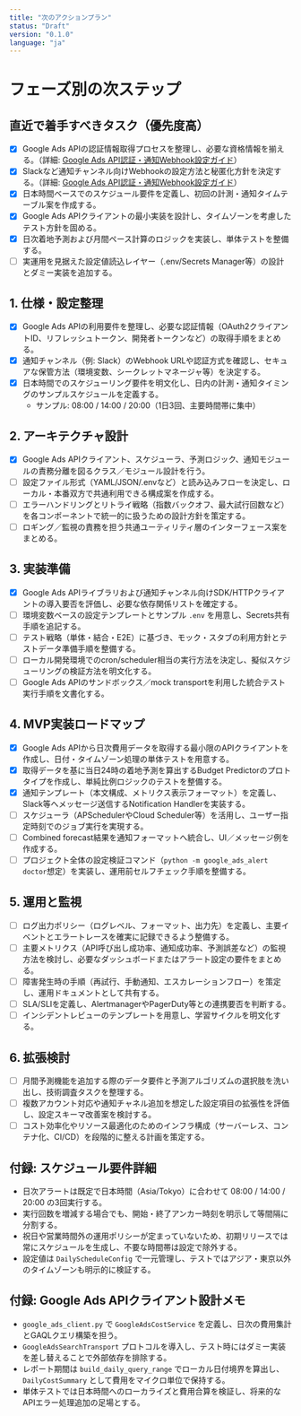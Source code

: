 ```yaml
---
title: "次のアクションプラン"
status: "Draft"
version: "0.1.0"
language: "ja"
---
```


# フェーズ別の次ステップ

## 直近で着手すべきタスク（優先度高）
- [x] Google Ads APIの認証情報取得プロセスを整理し、必要な資格情報を揃える。（詳細: [Google Ads API認証・通知Webhook設定ガイド](credentials_and_webhook_guide.md)）
- [x] Slackなど通知チャンネル向けWebhookの設定方法と秘匿化方針を決定する。（詳細: [Google Ads API認証・通知Webhook設定ガイド](credentials_and_webhook_guide.md)）
- [x] 日本時間ベースでのスケジュール要件を定義し、初回の計測・通知タイムテーブル案を作成する。
- [x] Google Ads APIクライアントの最小実装を設計し、タイムゾーンを考慮したテスト方針を固める。
- [x] 日次着地予測および月間ペース計算のロジックを実装し、単体テストを整備する。
- [ ] 実運用を見据えた設定値読込レイヤー（.env/Secrets Manager等）の設計とダミー実装を追加する。

## 1. 仕様・設定整理
- [x] Google Ads APIの利用要件を整理し、必要な認証情報（OAuth2クライアントID、リフレッシュトークン、開発者トークンなど）の取得手順をまとめる。
- [x] 通知チャンネル（例: Slack）のWebhook URLや認証方式を確認し、セキュアな保管方法（環境変数、シークレットマネージャ等）を決定する。
- [x] 日本時間でのスケジューリング要件を明文化し、日内の計測・通知タイミングのサンプルスケジュールを定義する。
    - サンプル: 08:00 / 14:00 / 20:00（1日3回、主要時間帯に集中）

## 2. アーキテクチャ設計
- [x] Google Ads APIクライアント、スケジューラ、予測ロジック、通知モジュールの責務分離を図るクラス／モジュール設計を行う。
- [ ] 設定ファイル形式（YAML/JSON/.envなど）と読み込みフローを決定し、ローカル・本番双方で共通利用できる構成案を作成する。
- [ ] エラーハンドリングとリトライ戦略（指数バックオフ、最大試行回数など）を各コンポーネントで統一的に扱うための設計方針を策定する。
- [ ] ロギング／監視の責務を担う共通ユーティリティ層のインターフェース案をまとめる。

## 3. 実装準備
- [x] Google Ads APIライブラリおよび通知チャンネル向けSDK/HTTPクライアントの導入要否を評価し、必要な依存関係リストを確定する。
- [ ] 環境変数ベースの設定テンプレートとサンプル `.env` を用意し、Secrets共有手順を追記する。
- [ ] テスト戦略（単体・結合・E2E）に基づき、モック・スタブの利用方針とテストデータ準備手順を整備する。
- [ ] ローカル開発環境でのcron/scheduler相当の実行方法を決定し、擬似スケジューリングの検証方法を明文化する。
- [ ] Google Ads APIのサンドボックス／mock transportを利用した統合テスト実行手順を文書化する。

## 4. MVP実装ロードマップ
- [x] Google Ads APIから日次費用データを取得する最小限のAPIクライアントを作成し、日付・タイムゾーン処理の単体テストを用意する。
- [x] 取得データを基に当日24時の着地予測を算出するBudget Predictorのプロトタイプを作成し、単純比例ロジックのテストを整備する。
- [x] 通知テンプレート（本文構成、メトリクス表示フォーマット）を定義し、Slack等へメッセージ送信するNotification Handlerを実装する。
- [ ] スケジューラ（APSchedulerやCloud Scheduler等）を活用し、ユーザー指定時刻でのジョブ実行を実現する。
- [ ] Combined forecast結果を通知フォーマットへ統合し、UI／メッセージ例を作成する。
- [ ] プロジェクト全体の設定検証コマンド（`python -m google_ads_alert doctor`想定）を実装し、運用前セルフチェック手順を整備する。

## 5. 運用と監視
- [ ] ログ出力ポリシー（ログレベル、フォーマット、出力先）を定義し、主要イベントとエラートレースを確実に記録できるよう整備する。
- [ ] 主要メトリクス（API呼び出し成功率、通知成功率、予測誤差など）の監視方法を検討し、必要なダッシュボードまたはアラート設定の要件をまとめる。
- [ ] 障害発生時の手順（再試行、手動通知、エスカレーションフロー）を策定し、運用ドキュメントとして共有する。
- [ ] SLA/SLIを定義し、AlertmanagerやPagerDuty等との連携要否を判断する。
- [ ] インシデントレビューのテンプレートを用意し、学習サイクルを明文化する。

## 6. 拡張検討
- [ ] 月間予測機能を追加する際のデータ要件と予測アルゴリズムの選択肢を洗い出し、技術調査タスクを整理する。
- [ ] 複数アカウント対応や通知チャネル追加を想定した設定項目の拡張性を評価し、設定スキーマ改善案を検討する。
- [ ] コスト効率化やリソース最適化のためのインフラ構成（サーバーレス、コンテナ化、CI/CD）を段階的に整える計画を策定する。

## 付録: スケジュール要件詳細

- 日次アラートは既定で日本時間（Asia/Tokyo）に合わせて 08:00 / 14:00 / 20:00 の3回実行する。
- 実行回数を増減する場合でも、開始・終了アンカー時刻を明示して等間隔に分割する。
- 祝日や営業時間外の運用ポリシーが定まっていないため、初期リリースでは常にスケジュールを生成し、不要な時間帯は設定で除外する。
- 設定値は `DailyScheduleConfig` で一元管理し、テストではアジア・東京以外のタイムゾーンも明示的に検証する。

## 付録: Google Ads APIクライアント設計メモ

- `google_ads_client.py` で `GoogleAdsCostService` を定義し、日次の費用集計とGAQLクエリ構築を担う。
- `GoogleAdsSearchTransport` プロトコルを導入し、テスト時にはダミー実装を差し替えることで外部依存を排除する。
- レポート期間は `build_daily_query_range` でローカル日付境界を算出し、`DailyCostSummary` として費用をマイクロ単位で保持する。
- 単体テストでは日本時間へのローカライズと費用合算を検証し、将来的なAPIエラー処理追加の足場とする。


